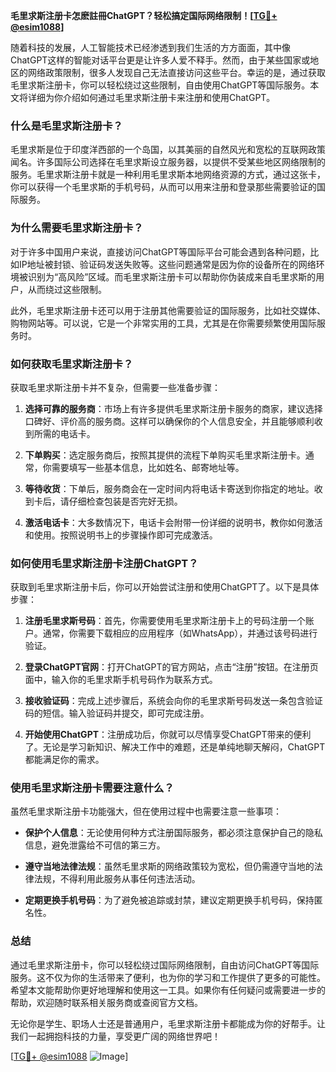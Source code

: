 **毛里求斯注册卡怎麽註冊ChatGPT？轻松搞定国际网络限制！[[TG💪+ @esim1088](https://t.me/s/esim1088)]**

随着科技的发展，人工智能技术已经渗透到我们生活的方方面面，其中像ChatGPT这样的智能对话平台更是让许多人爱不释手。然而，由于某些国家或地区的网络政策限制，很多人发现自己无法直接访问这些平台。幸运的是，通过获取毛里求斯注册卡，你可以轻松绕过这些限制，自由使用ChatGPT等国际服务。本文将详细为你介绍如何通过毛里求斯注册卡来注册和使用ChatGPT。

### **什么是毛里求斯注册卡？**

毛里求斯是位于印度洋西部的一个岛国，以其美丽的自然风光和宽松的互联网政策闻名。许多国际公司选择在毛里求斯设立服务器，以提供不受某些地区网络限制的服务。毛里求斯注册卡就是一种利用毛里求斯本地网络资源的方式，通过这张卡，你可以获得一个毛里求斯的手机号码，从而可以用来注册和登录那些需要验证的国际服务。

### **为什么需要毛里求斯注册卡？**

对于许多中国用户来说，直接访问ChatGPT等国际平台可能会遇到各种问题，比如IP地址被封锁、验证码发送失败等。这些问题通常是因为你的设备所在的网络环境被识别为“高风险”区域。而毛里求斯注册卡可以帮助你伪装成来自毛里求斯的用户，从而绕过这些限制。

此外，毛里求斯注册卡还可以用于注册其他需要验证的国际服务，比如社交媒体、购物网站等。可以说，它是一个非常实用的工具，尤其是在你需要频繁使用国际服务时。

### **如何获取毛里求斯注册卡？**

获取毛里求斯注册卡并不复杂，但需要一些准备步骤：

1. **选择可靠的服务商**：市场上有许多提供毛里求斯注册卡服务的商家，建议选择口碑好、评价高的服务商。这样可以确保你的个人信息安全，并且能够顺利收到所需的电话卡。

2. **下单购买**：选定服务商后，按照其提供的流程下单购买毛里求斯注册卡。通常，你需要填写一些基本信息，比如姓名、邮寄地址等。

3. **等待收货**：下单后，服务商会在一定时间内将电话卡寄送到你指定的地址。收到卡后，请仔细检查包装是否完好无损。

4. **激活电话卡**：大多数情况下，电话卡会附带一份详细的说明书，教你如何激活和使用。按照说明书上的步骤操作即可完成激活。

### **如何使用毛里求斯注册卡注册ChatGPT？**

获取到毛里求斯注册卡后，你可以开始尝试注册和使用ChatGPT了。以下是具体步骤：

1. **注册毛里求斯号码**：首先，你需要使用毛里求斯注册卡上的号码注册一个账户。通常，你需要下载相应的应用程序（如WhatsApp），并通过该号码进行验证。

2. **登录ChatGPT官网**：打开ChatGPT的官方网站，点击“注册”按钮。在注册页面中，输入你的毛里求斯手机号码作为联系方式。

3. **接收验证码**：完成上述步骤后，系统会向你的毛里求斯号码发送一条包含验证码的短信。输入验证码并提交，即可完成注册。

4. **开始使用ChatGPT**：注册成功后，你就可以尽情享受ChatGPT带来的便利了。无论是学习新知识、解决工作中的难题，还是单纯地聊天解闷，ChatGPT都能满足你的需求。

### **使用毛里求斯注册卡需要注意什么？**

虽然毛里求斯注册卡功能强大，但在使用过程中也需要注意一些事项：

- **保护个人信息**：无论使用何种方式注册国际服务，都必须注意保护自己的隐私信息，避免泄露给不可信的第三方。
  
- **遵守当地法律法规**：虽然毛里求斯的网络政策较为宽松，但仍需遵守当地的法律法规，不得利用此服务从事任何违法活动。

- **定期更换手机号码**：为了避免被追踪或封禁，建议定期更换手机号码，保持匿名性。

### **总结**

通过毛里求斯注册卡，你可以轻松绕过国际网络限制，自由访问ChatGPT等国际服务。这不仅为你的生活带来了便利，也为你的学习和工作提供了更多的可能性。希望本文能帮助你更好地理解和使用这一工具。如果你有任何疑问或需要进一步的帮助，欢迎随时联系相关服务商或查阅官方文档。

无论你是学生、职场人士还是普通用户，毛里求斯注册卡都能成为你的好帮手。让我们一起拥抱科技的力量，享受更广阔的网络世界吧！

[[TG💪+ @esim1088](https://t.me/s/esim1088) ![Image](https://i.postimg.cc/4NQfJmqS/Snipaste-2025-05-13-00-14-12.png)]